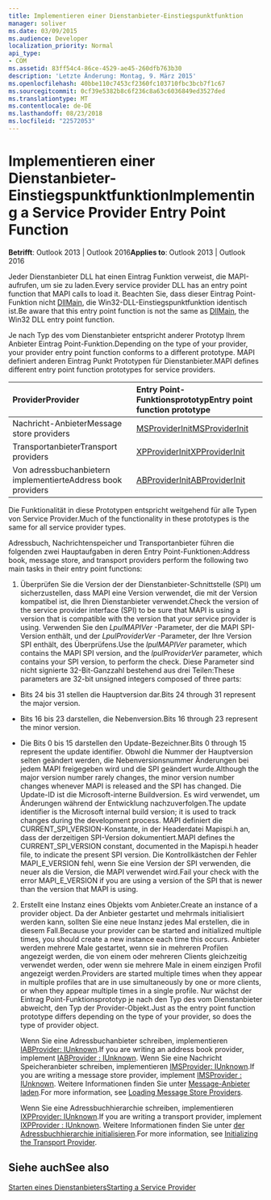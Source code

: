 ```yaml
---
title: Implementieren einer Dienstanbieter-Einstiegspunktfunktion
manager: soliver
ms.date: 03/09/2015
ms.audience: Developer
localization_priority: Normal
api_type:
- COM
ms.assetid: 83ff54c4-86ce-4529-ae45-260dfb763b30
description: 'Letzte Änderung: Montag, 9. März 2015'
ms.openlocfilehash: 40bbe110c7453cf2360fc103710fbc3bcb7f1c67
ms.sourcegitcommit: 0cf39e5382b8c6f236c8a63c6036849ed3527ded
ms.translationtype: MT
ms.contentlocale: de-DE
ms.lasthandoff: 08/23/2018
ms.locfileid: "22572053"
---
```

# <a name="implementing-a-service-provider-entry-point-function"></a><span data-ttu-id="3401a-103">Implementieren einer Dienstanbieter-Einstiegspunktfunktion</span><span class="sxs-lookup"><span data-stu-id="3401a-103">Implementing a Service Provider Entry Point Function</span></span>

  
  
<span data-ttu-id="3401a-104">**Betrifft**: Outlook 2013 | Outlook 2016</span><span class="sxs-lookup"><span data-stu-id="3401a-104">**Applies to**: Outlook 2013 | Outlook 2016</span></span> 
  
<span data-ttu-id="3401a-105">Jeder Dienstanbieter DLL hat einen Eintrag Funktion verweist, die MAPI-aufrufen, um sie zu laden.</span><span class="sxs-lookup"><span data-stu-id="3401a-105">Every service provider DLL has an entry point function that MAPI calls to load it.</span></span> <span data-ttu-id="3401a-106">Beachten Sie, dass dieser Eintrag Point-Funktion nicht [DllMain](http://msdn.microsoft.com/en-us/library/ms682583.aspx), die Win32-DLL-Einstiegspunktfunktion identisch ist.</span><span class="sxs-lookup"><span data-stu-id="3401a-106">Be aware that this entry point function is not the same as [DllMain](http://msdn.microsoft.com/en-us/library/ms682583.aspx), the Win32 DLL entry point function.</span></span>
  
<span data-ttu-id="3401a-107">Je nach Typ des vom Dienstanbieter entspricht anderer Prototyp Ihrem Anbieter Eintrag Point-Funktion.</span><span class="sxs-lookup"><span data-stu-id="3401a-107">Depending on the type of your provider, your provider entry point function conforms to a different prototype.</span></span> <span data-ttu-id="3401a-108">MAPI definiert anderen Eintrag Punkt Prototypen für Dienstanbieter.</span><span class="sxs-lookup"><span data-stu-id="3401a-108">MAPI defines different entry point function prototypes for service providers.</span></span>
  
|<span data-ttu-id="3401a-109">**Provider**</span><span class="sxs-lookup"><span data-stu-id="3401a-109">**Provider**</span></span>|<span data-ttu-id="3401a-110">**Entry Point-Funktionsprototyp**</span><span class="sxs-lookup"><span data-stu-id="3401a-110">**Entry point function prototype**</span></span>|
|:-----|:-----|
|<span data-ttu-id="3401a-111">Nachricht-Anbieter</span><span class="sxs-lookup"><span data-stu-id="3401a-111">Message store providers</span></span>  <br/> |[<span data-ttu-id="3401a-112">MSProviderInit</span><span class="sxs-lookup"><span data-stu-id="3401a-112">MSProviderInit</span></span>](msproviderinit.md) <br/> |
|<span data-ttu-id="3401a-113">Transportanbieter</span><span class="sxs-lookup"><span data-stu-id="3401a-113">Transport providers</span></span>  <br/> |[<span data-ttu-id="3401a-114">XPProviderInit</span><span class="sxs-lookup"><span data-stu-id="3401a-114">XPProviderInit</span></span>](xpproviderinit.md) <br/> |
|<span data-ttu-id="3401a-115">Von adressbuchanbietern implementierte</span><span class="sxs-lookup"><span data-stu-id="3401a-115">Address book providers</span></span>  <br/> |[<span data-ttu-id="3401a-116">ABProviderInit</span><span class="sxs-lookup"><span data-stu-id="3401a-116">ABProviderInit</span></span>](abproviderinit.md) <br/> |
   
<span data-ttu-id="3401a-117">Die Funktionalität in diese Prototypen entspricht weitgehend für alle Typen von Service Provider.</span><span class="sxs-lookup"><span data-stu-id="3401a-117">Much of the functionality in these prototypes is the same for all service provider types.</span></span> 
  
<span data-ttu-id="3401a-118">Adressbuch, Nachrichtenspeicher und Transportanbieter führen die folgenden zwei Hauptaufgaben in deren Entry Point-Funktionen:</span><span class="sxs-lookup"><span data-stu-id="3401a-118">Address book, message store, and transport providers perform the following two main tasks in their entry point functions:</span></span>
  
1. <span data-ttu-id="3401a-119">Überprüfen Sie die Version der der Dienstanbieter-Schnittstelle (SPI) um sicherzustellen, dass MAPI eine Version verwendet, die mit der Version kompatibel ist, die Ihren Dienstanbieter verwendet.</span><span class="sxs-lookup"><span data-stu-id="3401a-119">Check the version of the service provider interface (SPI) to be sure that MAPI is using a version that is compatible with the version that your service provider is using.</span></span> <span data-ttu-id="3401a-120">Verwenden Sie den _LpulMAPIVer_ -Parameter, der die MAPI SPI-Version enthält, und der _LpulProviderVer_ -Parameter, der Ihre Version SPI enthält, des Überprüfens.</span><span class="sxs-lookup"><span data-stu-id="3401a-120">Use the  _lpulMAPIVer_ parameter, which contains the MAPI SPI version, and the  _lpulProviderVer_ parameter, which contains your SPI version, to perform the check.</span></span> <span data-ttu-id="3401a-121">Diese Parameter sind nicht signierte 32-Bit-Ganzzahl bestehend aus drei Teilen:</span><span class="sxs-lookup"><span data-stu-id="3401a-121">These parameters are 32-bit unsigned integers composed of three parts:</span></span> 
    
  - <span data-ttu-id="3401a-122">Bits 24 bis 31 stellen die Hauptversion dar.</span><span class="sxs-lookup"><span data-stu-id="3401a-122">Bits 24 through 31 represent the major version.</span></span>
    
  - <span data-ttu-id="3401a-123">Bits 16 bis 23 darstellen, die Nebenversion.</span><span class="sxs-lookup"><span data-stu-id="3401a-123">Bits 16 through 23 represent the minor version.</span></span>
    
  - <span data-ttu-id="3401a-124">Die Bits 0 bis 15 darstellen den Update-Bezeichner.</span><span class="sxs-lookup"><span data-stu-id="3401a-124">Bits 0 through 15 represent the update identifier.</span></span> <span data-ttu-id="3401a-125">Obwohl die Nummer der Hauptversion selten geändert werden, die Nebenversionsnummer Änderungen bei jedem MAPI freigegeben wird und die SPI geändert wurde.</span><span class="sxs-lookup"><span data-stu-id="3401a-125">Although the major version number rarely changes, the minor version number changes whenever MAPI is released and the SPI has changed.</span></span> <span data-ttu-id="3401a-126">Die Update-ID ist die Microsoft-interne Buildversion. Es wird verwendet, um Änderungen während der Entwicklung nachzuverfolgen.</span><span class="sxs-lookup"><span data-stu-id="3401a-126">The update identifier is the Microsoft internal build version; it is used to track changes during the development process.</span></span> <span data-ttu-id="3401a-127">MAPI definiert die CURRENT_SPI_VERSION-Konstante, in der Headerdatei Mapispi.h an, dass der derzeitigen SPI-Version dokumentiert.</span><span class="sxs-lookup"><span data-stu-id="3401a-127">MAPI defines the CURRENT_SPI_VERSION constant, documented in the Mapispi.h header file, to indicate the present SPI version.</span></span> <span data-ttu-id="3401a-128">Die Kontrollkästchen der Fehler MAPI_E_VERSION fehl, wenn Sie eine Version der SPI verwenden, die neuer als die Version, die MAPI verwendet wird.</span><span class="sxs-lookup"><span data-stu-id="3401a-128">Fail your check with the error MAPI_E_VERSION if you are using a version of the SPI that is newer than the version that MAPI is using.</span></span>
    
2. <span data-ttu-id="3401a-129">Erstellt eine Instanz eines Objekts vom Anbieter.</span><span class="sxs-lookup"><span data-stu-id="3401a-129">Create an instance of a provider object.</span></span> <span data-ttu-id="3401a-130">Da der Anbieter gestartet und mehrmals initialisiert werden kann, sollten Sie eine neue Instanz jedes Mal erstellen, die in diesem Fall.</span><span class="sxs-lookup"><span data-stu-id="3401a-130">Because your provider can be started and initialized multiple times, you should create a new instance each time this occurs.</span></span> <span data-ttu-id="3401a-131">Anbieter werden mehrere Male gestartet, wenn sie in mehreren Profilen angezeigt werden, die von einem oder mehreren Clients gleichzeitig verwendet werden, oder wenn sie mehrere Male in einem einzigen Profil angezeigt werden.</span><span class="sxs-lookup"><span data-stu-id="3401a-131">Providers are started multiple times when they appear in multiple profiles that are in use simultaneously by one or more clients, or when they appear multiple times in a single profile.</span></span> <span data-ttu-id="3401a-132">Nur wächst der Eintrag Point-Funktionsprototyp je nach den Typ des vom Dienstanbieter abweicht, den Typ der Provider-Objekt.</span><span class="sxs-lookup"><span data-stu-id="3401a-132">Just as the entry point function prototype differs depending on the type of your provider, so does the type of provider object.</span></span> 
    
    <span data-ttu-id="3401a-133">Wenn Sie eine Adressbuchanbieter schreiben, implementieren [IABProvider: IUnknown](iabprovideriunknown.md).</span><span class="sxs-lookup"><span data-stu-id="3401a-133">If you are writing an address book provider, implement [IABProvider : IUnknown](iabprovideriunknown.md).</span></span> <span data-ttu-id="3401a-134">Wenn Sie eine Nachricht Speicheranbieter schreiben, implementieren [IMSProvider: IUnknown](imsprovideriunknown.md).</span><span class="sxs-lookup"><span data-stu-id="3401a-134">If you are writing a message store provider, implement [IMSProvider : IUnknown](imsprovideriunknown.md).</span></span> <span data-ttu-id="3401a-135">Weitere Informationen finden Sie unter [Message-Anbieter laden](loading-message-store-providers.md).</span><span class="sxs-lookup"><span data-stu-id="3401a-135">For more information, see [Loading Message Store Providers](loading-message-store-providers.md).</span></span>
    
    <span data-ttu-id="3401a-136">Wenn Sie eine Adressbuchhierarchie schreiben, implementieren [IXPProvider: IUnknown](ixpprovideriunknown.md).</span><span class="sxs-lookup"><span data-stu-id="3401a-136">If you are writing a transport provider, implement [IXPProvider : IUnknown](ixpprovideriunknown.md).</span></span> <span data-ttu-id="3401a-137">Weitere Informationen finden Sie unter [der Adressbuchhierarchie initialisieren](initializing-the-transport-provider.md).</span><span class="sxs-lookup"><span data-stu-id="3401a-137">For more information, see [Initializing the Transport Provider](initializing-the-transport-provider.md).</span></span>
    
## <a name="see-also"></a><span data-ttu-id="3401a-138">Siehe auch</span><span class="sxs-lookup"><span data-stu-id="3401a-138">See also</span></span>



[<span data-ttu-id="3401a-139">Starten eines Dienstanbieters</span><span class="sxs-lookup"><span data-stu-id="3401a-139">Starting a Service Provider</span></span>](starting-a-service-provider.md)

